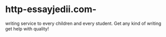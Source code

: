 # http-essayjedii.com-
writing service to every children and every student. Get any kind of writing get help with quality!

